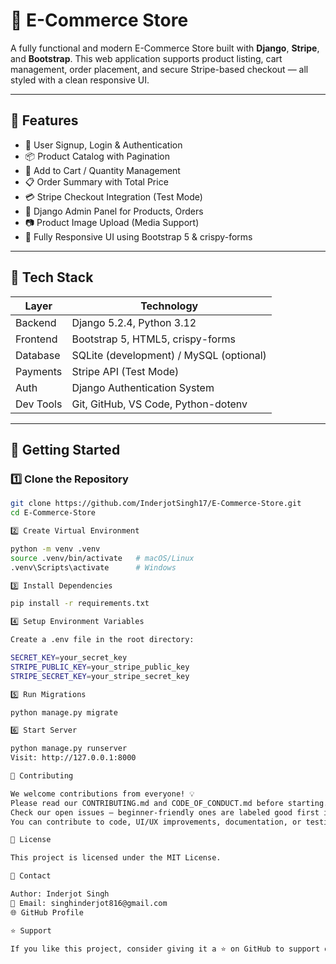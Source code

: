 # 🛒 E-Commerce Store

A fully functional and modern E-Commerce Store built with **Django**, **Stripe**, and **Bootstrap**. This web application supports product listing, cart management, order placement, and secure Stripe-based checkout — all styled with a clean responsive UI.

---

## 🚀 Features

- 🔐 User Signup, Login & Authentication
- 📦 Product Catalog with Pagination
- 🛒 Add to Cart / Quantity Management
- 📋 Order Summary with Total Price
- 💳 Stripe Checkout Integration (Test Mode)
- 📁 Django Admin Panel for Products, Orders
- 📷 Product Image Upload (Media Support)
- 🎨 Fully Responsive UI using Bootstrap 5 & crispy-forms

---

## 🧰 Tech Stack

| Layer       | Technology                            |
|-------------|----------------------------------------|
| Backend     | Django 5.2.4, Python 3.12              |
| Frontend    | Bootstrap 5, HTML5, crispy-forms       |
| Database    | SQLite (development) / MySQL (optional)|
| Payments    | Stripe API (Test Mode)                 |
| Auth        | Django Authentication System           |
| Dev Tools   | Git, GitHub, VS Code, Python-dotenv    |

---

## 🏁 Getting Started

### 1️⃣ Clone the Repository
```bash
git clone https://github.com/InderjotSingh17/E-Commerce-Store.git
cd E-Commerce-Store

2️⃣ Create Virtual Environment

python -m venv .venv
source .venv/bin/activate   # macOS/Linux
.venv\Scripts\activate      # Windows

3️⃣ Install Dependencies

pip install -r requirements.txt

4️⃣ Setup Environment Variables

Create a .env file in the root directory:

SECRET_KEY=your_secret_key
STRIPE_PUBLIC_KEY=your_stripe_public_key
STRIPE_SECRET_KEY=your_stripe_secret_key

5️⃣ Run Migrations

python manage.py migrate

6️⃣ Start Server

python manage.py runserver
Visit: http://127.0.0.1:8000

🤝 Contributing

We welcome contributions from everyone! 💡
Please read our CONTRIBUTING.md and CODE_OF_CONDUCT.md before starting.
Check our open issues — beginner-friendly ones are labeled good first issue.
You can contribute to code, UI/UX improvements, documentation, or testing.

📜 License

This project is licensed under the MIT License.

💬 Contact

Author: Inderjot Singh
📧 Email: singhinderjot816@gmail.com
🌐 GitHub Profile

⭐ Support

If you like this project, consider giving it a ⭐ on GitHub to support development!


